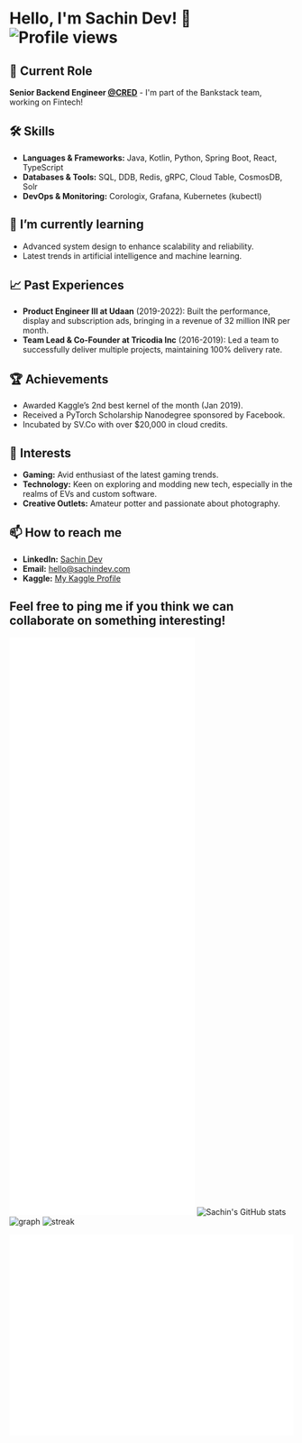 # Hello, I'm Sachin Dev! 👋 ![Profile views](https://komarev.com/ghpvc/?username=heysachin)

## 💼 Current Role
**Senior Backend Engineer [@CRED](https://cred.club)** - I'm part of the Bankstack team, working on Fintech!

## 🛠 Skills
- **Languages & Frameworks:** Java, Kotlin, Python, Spring Boot, React, TypeScript
- **Databases & Tools:** SQL, DDB, Redis, gRPC, Cloud Table, CosmosDB, Solr
- **DevOps & Monitoring:** Corologix, Grafana, Kubernetes (kubectl)

## 🌱 I’m currently learning
- Advanced system design to enhance scalability and reliability.
- Latest trends in artificial intelligence and machine learning.

## 📈 Past Experiences
- **Product Engineer III at Udaan** (2019-2022): Built the performance, display and subscription ads, bringing in a revenue of 32 million INR per month. 
- **Team Lead & Co-Founder at Tricodia Inc** (2016-2019): Led a team to successfully deliver multiple projects, maintaining 100% delivery rate.

## 🏆 Achievements
- Awarded Kaggle’s 2nd best kernel of the month (Jan 2019).
- Received a PyTorch Scholarship Nanodegree sponsored by Facebook.
- Incubated by SV.Co with over $20,000 in cloud credits.

## 👀 Interests
- **Gaming:** Avid enthusiast of the latest gaming trends.
- **Technology:** Keen on exploring and modding new tech, especially in the realms of EVs and custom software.
- **Creative Outlets:** Amateur potter and passionate about photography.

## 📫 How to reach me
- **LinkedIn:** [Sachin Dev](https://linkedin.com/in/sachin-dev)
- **Email:** [hello@sachindev.com](mailto:hello@sachindev.com)
- **Kaggle:** [My Kaggle Profile](https://www.kaggle.com/devilsknight)
## Feel free to ping me if you think we can collaborate on something interesting!

![Metrics](/github-metrics.svg)
![Sachin's GitHub stats](https://github-readme-stats.vercel.app/api?username=heysachin&show_icons=true)
![graph](https://github-readme-activity-graph.vercel.app/graph?username=heysachin&bg_color=0000000&color=2980b9&line=2980b9&point=27ae60&area_color=2980b9&area=true&hide_border=true)
![streak](https://streak-stats.demolab.com/?user=heysachin&hide_border=true&background=00000000&border=2980b9&stroke=2980b9&ring=27ae60&fire=27ae60&currStreakNum=2980b9&sideNums=2980b9&currStreakLabel=2980b9&sideLabels=2980b9&dates=2980b9)

![Leetcode](/metrics.plugin.leetcode.svg)
